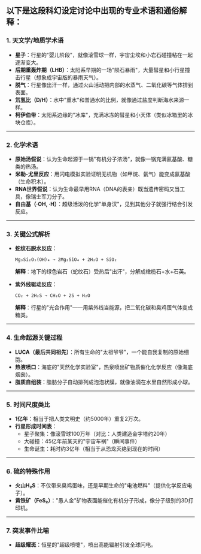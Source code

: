 以下是这段科幻设定讨论中出现的专业术语和通俗解释：
---

### **1. 天文学/地质学术语**
- **星子**：行星的"婴儿阶段"，就像滚雪球一样，宇宙尘埃和小岩石碰撞粘在一起逐渐变大。
- **后期重轰炸期（LHB）**：太阳系早期的一场"陨石暴雨"，大量彗星和小行星撞击行星（想象成宇宙版的暴雨天气）。
- **脱气**：行星像出汗一样，通过火山活动把内部的水蒸气、二氧化碳等气体排到表面。
- **氘氢比（D/H）**：水中"重水"和普通水的比例，就像通过盐度判断海水来源一样。
- **柯伊伯带**：太阳系边缘的"冰库"，充满冰冻的彗星和小天体（类似冰箱里的冰块仓库）。

---

### **2. 化学术语**
- **原始汤假说**：认为生命起源于一锅"有机分子浓汤"，就像一锅充满氨基酸、糖类的热汤。
- **米勒-尤里反应**：用闪电模拟实验证明无机物（如甲烷、氨气）能变成氨基酸（生命积木）。
- **RNA世界假说**：认为生命最早用RNA（DNA的表亲）既当遗传密码又当工具，像瑞士军刀分子。
- **自由基（·OH, ·H）**：超级活泼的化学"单身汉"，见到其他分子就强行结合引发反应。

---

### **3. 关键公式解析**
- **蛇纹石脱水反应**：
  ```化学式
  Mg₃Si₂O₅(OH)₄ → 2Mg₂SiO₄ + 2H₂O + SiO₂
  ```
  **解释**：地下的绿色岩石（蛇纹石）受热后"出汗"，分解成橄榄石+水+石英。

- **紫外线驱动反应**：
  ```化学式
  CO₂ + 2H₂S → CH₂O + 2S + H₂O
  ```
  **解释**：行星的"光合作用"——用紫外线当能源，把二氧化碳和臭鸡蛋气体变成糖类。

---

### **4. 生命起源关键过程**
- **LUCA（最后共同祖先）**：所有生命的"太祖爷爷"，一个能自我复制的原始细胞。
- **热液喷口**：海底的"天然化学实验室"，热泉喷出矿物质催化化学反应（像海底烟囱）。
- **脂质自组装**：脂肪分子自动排列成泡泡状膜，就像油滴在水里自然形成小球。

---

### **5. 时间尺度类比**
- **1亿年**：相当于把人类文明史（约5000年）重复2万次。
- **行星形成时间表**：
  - 星子聚集：像滚雪球100万年（对比：人类建造金字塔约20年）
  - 大碰撞：45亿年前某天的"宇宙车祸"（瞬间事件）
  - 生命诞生：耗时约3亿年（相当于从恐龙灭绝到现在的时间）

---

### **6. 硫的特殊作用**
- **火山H₂S**：不仅带来臭鸡蛋味，还是早期生命的"电池燃料"（提供化学反应电子）。
- **黄铁矿（FeS₂）**："愚人金"矿物表面能催化有机分子形成，像分子级别的3D打印机。

---

### **7. 突发事件比喻**
- **超级耀斑**：恒星的"超级喷嚏"，喷出高能辐射引发全球闪电。
